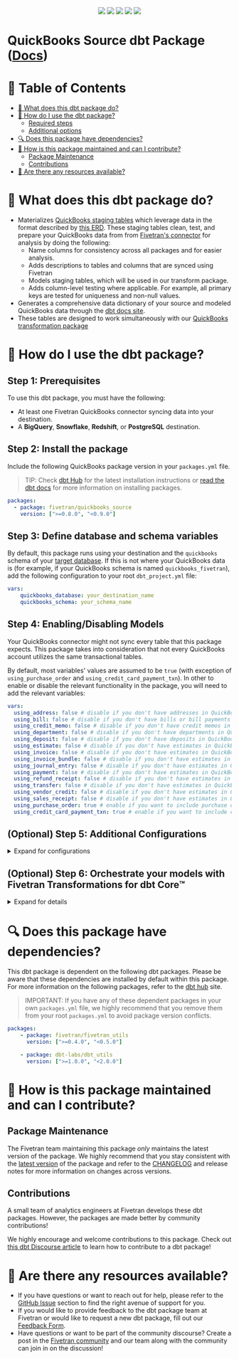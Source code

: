 <p align="center">
    <a alt="License"
        href="https://github.com/fivetran/dbt_netsuite_source/blob/main/LICENSE">
        <img src="https://img.shields.io/badge/License-Apache%202.0-blue.svg" /></a>
    <a alt="dbt-core">
        <img src="https://img.shields.io/badge/dbt_Core™_version->=1.3.0_<2.0.0-orange.svg" /></a>
    <a alt="Maintained?">
        <img src="https://img.shields.io/badge/Maintained%3F-yes-green.svg" /></a>
    <a alt="PRs">
        <img src="https://img.shields.io/badge/Contributions-welcome-blueviolet" /></a>
    <a alt="Fivetran Quickstart Compatible"
        href="https://fivetran.com/docs/transformations/dbt/quickstart">
        <img src="https://img.shields.io/badge/Fivetran_Quickstart_Compatible%3F-yes-green.svg" /></a>
</p>

# QuickBooks Source dbt Package ([Docs](https://fivetran.github.io/dbt_quickbooks_source/))

# 📖 Table of Contents 
- [📣 What does this dbt package do?](https://github.com/fivetran/dbt_quickbooks_source/#-what-does-this-dbt-package-do)
- [🎯 How do I use the dbt package?](https://github.com/fivetran/dbt_quickbooks_source/#-how-do-i-use-the-dbt-package) 
    - [Required steps](https://github.com/fivetran/dbt_quickbooks_source/#step-1-prerequisites)
    - [Additional options](https://github.com/fivetran/dbt_quickbooks_source/#optional-step-5-additional-configurations)
- [🔍 Does this package have dependencies?](https://github.com/fivetran/dbt_quickbooks_source/#-does-this-package-have-dependencies)
- [🙌 How is this package maintained and can I contribute?](https://github.com/fivetran/dbt_quickbooks_source/#-how-is-this-package-maintained-and-can-i-contribute)
    - [Package Maintenance](https://github.com/fivetran/dbt_quickbooks_source/#package-maintenance)
    - [Contributions](https://github.com/fivetran/dbt_quickbooks_source/#contributions)
- [🏪 Are there any resources available?](https://github.com/fivetran/dbt_quickbooks_source/#-are-there-any-resources-available)

# 📣 What does this dbt package do?
<!--section="quickbooks_source_model"-->
- Materializes [QuickBooks staging tables](https://fivetran.github.io/dbt_quickbooks_source/#!/overview/quickbooks_source/models/?g_v=1&g_e=seeds) which leverage data in the format described by [this ERD](https://fivetran.com/docs/applications/quickbooks#schemainformation). These staging tables clean, test, and prepare your QuickBooks data from
from [Fivetran's connector](https://fivetran.com/docs/applications/quickbooks) for analysis by doing the following:
    - Name columns for consistency across all packages and for easier analysis.
    - Adds descriptions to tables and columns that are synced using Fivetran
    - Models staging tables, which will be used in our transform package.
    - Adds column-level testing where applicable. For example, all primary keys are tested for uniqueness and non-null values. 
- Generates a comprehensive data dictionary of your source and modeled QuickBooks data through the [dbt docs site](https://fivetran.github.io/dbt_quickbooks_source/).
- These tables are designed to work simultaneously with our [QuickBooks transformation package](https://github.com/fivetran/dbt_quickbooks/)
<!--section-end-->

# 🎯 How do I use the dbt package?
## Step 1: Prerequisites
To use this dbt package, you must have the following:

- At least one Fivetran QuickBooks connector syncing data into your destination.
- A **BigQuery**, **Snowflake**, **Redshift**, or **PostgreSQL** destination.

## Step 2: Install the package
Include the following QuickBooks package version in your `packages.yml` file.
> TIP: Check [dbt Hub](https://hub.getdbt.com/) for the latest installation instructions or [read the dbt docs](https://docs.getdbt.com/docs/package-management) for more information on installing packages.

```yaml
packages:
  - package: fivetran/quickbooks_source
    version: [">=0.8.0", "<0.9.0"]
```

## Step 3: Define database and schema variables
By default, this package runs using your destination and the `quickbooks` schema of your [target database](https://docs.getdbt.com/docs/running-a-dbt-project/using-the-command-line-interface/configure-your-profile). If this is not where your QuickBooks data is (for example, if your QuickBooks schema is named `quickbooks_fivetran`), add the following configuration to your root `dbt_project.yml` file:

```yml
vars:
    quickbooks_database: your_destination_name
    quickbooks_schema: your_schema_name 
```

## Step 4: Enabling/Disabling Models 
Your QuickBooks connector might not sync every table that this package expects. This package takes into consideration that not every QuickBooks account utilizes the same transactional tables.

By default, most variables' values are assumed to be `true` (with exception of  `using_purchase_order` and `using_credit_card_payment_txn`). In other to enable or disable the relevant functionality in the package, you will need to add the relevant variables:

```yml
vars:
  using_address: false # disable if you don't have addresses in QuickBooks
  using_bill: false # disable if you don't have bills or bill payments in QuickBooks
  using_credit_memo: false # disable if you don't have credit memos in QuickBooks
  using_department: false # disable if you don't have departments in QuickBooks
  using_deposit: false # disable if you don't have deposits in QuickBooks
  using_estimate: false # disable if you don't have estimates in QuickBooks
  using_invoice: false # disable if you don't have estimates in QuickBooks
  using_invoice_bundle: false # disable if you don't have estimates in QuickBooks
  using_journal_entry: false # disable if you don't have estimates in QuickBooks
  using_payment: false # disable if you don't have estimates in QuickBooks
  using_refund_receipt: false # disable if you don't have estimates in QuickBooks
  using_transfer: false # disable if you don't have estimates in QuickBooks
  using_vendor_credit: false # disable if you don't have estimates in QuickBooks
  using_sales_receipt: false # disable if you don't have estimates in QuickBooks
  using_purchase_order: true # enable if you want to include purchase orders in your staging models
  using_credit_card_payment_txn: true # enable if you want to include credit card payment transactions in your staging models
``` 

## (Optional) Step 5: Additional Configurations
<details><summary>Expand for configurations</summary>

### Unioning Multiple QuickBooks Connectors
If you have multiple QuickBooks connectors in Fivetran and would like to use this package on all of them simultaneously, we have provided functionality to do so. The package will union all of the data together and pass the unioned table into the transformations. You will be able to see which source it came from in the `source_relation` column of each model. To use this functionality, you will need to set **either** (**note that you cannot use both**) the `quickbooks_union_schemas` or `quickbooks_union_databases` variables:

```yml
# dbt_project.yml
...
config-version: 2
vars:
  quickbooks_union_schemas: ['quickbooks_us','quickbooks_ca'] # use this if the data is in different schemas/datasets of the same database/project
  quickbooks_union_databases: ['quickbooks_us','quickbooks_ca'] # use this if the data is in different databases/projects but uses the same schema name


### Changing the Build Schema
By default this package will build the QuickBooks staging models within a schema titled (<target_schema> + `_quickbooks_staging`) in your target database. If this is not where you would like you QuickBooks staging data to be written to, add the following configuration to your `dbt_project.yml` file:

```yml
# dbt_project.yml

...
models:
    quickbooks_source:
        +schema: my_new_schema_name
```

### Change the source table references
If an individual source table has a different name than the package expects, add the table name as it appears in your destination to the respective variable:
> IMPORTANT: See this project's [`dbt_project.yml`](https://github.com/fivetran/dbt_quickbooks_source/blob/main/dbt_project.yml) variable declarations to see the expected names.
    
```yml
vars:
    quickbooks_<default_source_table_name>_identifier: your_table_name 
```
</details>

## (Optional) Step 6: Orchestrate your models with Fivetran Transformations for dbt Core™
<details><summary>Expand for details</summary>
<br>

Fivetran offers the ability for you to orchestrate your dbt project through [Fivetran Transformations for dbt Core™](https://fivetran.com/docs/transformations/dbt). Learn how to set up your project for orchestration through Fivetran in our [Transformations for dbt Core setup guides](https://fivetran.com/docs/transformations/dbt#setupguide).
</details>

# 🔍 Does this package have dependencies?
This dbt package is dependent on the following dbt packages. Please be aware that these dependencies are installed by default within this package. For more information on the following packages, refer to the [dbt hub](https://hub.getdbt.com/) site.
> IMPORTANT: If you have any of these dependent packages in your own `packages.yml` file, we highly recommend that you remove them from your root `packages.yml` to avoid package version conflicts.

```yml
packages:
    - package: fivetran/fivetran_utils
      version: [">=0.4.0", "<0.5.0"]

    - package: dbt-labs/dbt_utils
      version: [">=1.0.0", "<2.0.0"]
```

# 🙌 How is this package maintained and can I contribute?
## Package Maintenance
The Fivetran team maintaining this package _only_ maintains the latest version of the package. We highly recommend that you stay consistent with the [latest version](https://hub.getdbt.com/fivetran/quickbooks_source/latest/) of the package and refer to the [CHANGELOG](https://github.com/fivetran/dbt_quickbooks_source/blob/main/CHANGELOG.md) and release notes for more information on changes across versions.

## Contributions
A small team of analytics engineers at Fivetran develops these dbt packages. However, the packages are made better by community contributions! 

We highly encourage and welcome contributions to this package. Check out [this dbt Discourse article](https://discourse.getdbt.com/t/contributing-to-a-dbt-package/657) to learn how to contribute to a dbt package!

# 🏪 Are there any resources available?
- If you have questions or want to reach out for help, please refer to the [GitHub Issue](https://github.com/fivetran/dbt_quickbooks_source/issues/new/choose) section to find the right avenue of support for you.
- If you would like to provide feedback to the dbt package team at Fivetran or would like to request a new dbt package, fill out our [Feedback Form](https://www.surveymonkey.com/r/DQ7K7WW).
- Have questions or want to be part of the community discourse? Create a post in the [Fivetran community](https://community.fivetran.com/t5/user-group-for-dbt/gh-p/dbt-user-group) and our team along with the community can join in on the discussion!
